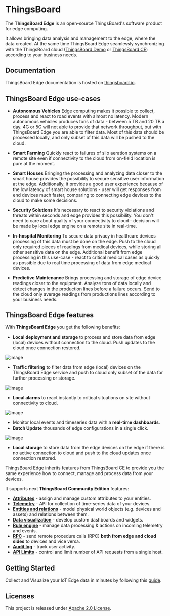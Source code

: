 # ThingsBoard 

The **ThingsBoard Edge** is an open-source ThingsBoard's software product for edge computing.

It allows bringing data analysis and management to the edge, where the data created. At the same time ThingsBoard Edge seamlessly synchronizing with the ThingsBoard cloud ([ThingsBoard Demo](https://demo.thingsboard.io/) or [ThingsBoard CE](https://github.com/thingsboard/thingsboard)) according to your business needs.

## Documentation

ThingsBoard Edge documentation is hosted on [thingsboard.io](https://thingsboard.io/docs/edge/).

## ThingsBoard Edge use-cases

- **Autonomous Vehicles**
Edge computing makes it possible to collect, process and react to road events with almost no latency. Modern autonomous vehicles produces tons of data - between 5 TB and 20 TB a day. 4G or 5G will not able to provide that network throughput, but with ThingsBoard Edge you are able to filter data. Most of this data should be processed locally, and only subset of this data will be pushed to the cloud.

- **Smart Farming**
Quickly react to failures of silo aeration systems on a remote site even if connectivity to the cloud from on-field location is pure at the moment.

- **Smart Houses**
Bringing the processing and analyzing data closer to the smart house provides the possibility to secure sensitive user information at the edge. Additionally, it provides a good user experience because of the low latency of smart house solutions - user will get responses from end devices much faster, comparing to connecting edge devices to the cloud to make some decisions. 

- **Security Solutions**
It's necessary to react to security violations and threats within seconds and edge provides this possibility. You don't need to care about quality of your connectivity to cloud - decision will be made by local edge engine on a remote site in real-time. 

- **In-hospital Monitoring**
To secure data privacy in healthcare devices processing of this data must be done on the edge. Push to the cloud only required pieces of readings from medical devices, while storing all other sensitive data on the edge.
Additional benefit from edge processing in this use-case - react to critical medical cases as quickly as possible due to real time processing of data from edge medical devices.

- **Predictive Maintenance**
Brings processing and storage of edge device readings closer to the equipment. Analyze tons of data locally and detect changes in the production lines before a failure occurs. Send to the cloud only average readings from productions lines according to your business needs.

## ThingsBoard Edge features

With **ThingsBoard Edge** you get the following benefits:

 - **Local deployment and storage** to process and store data from edge (local) devices without connection to the cloud. Push updates to the cloud once connection restored.
 
 ![image](https://thingsboard.io/images/edge/overview/offline_network_.svg)

 - **Traffic filtering** to filter data from edge (local) devices on the ThingsBoard Edge service and push to cloud only subset of the data for further processing or storage.
 
  ![image](https://thingsboard.io/images/edge/overview/data_filtering.svg)
 
 - **Local alarms** to react instantly to critical situations on site without connectivity to cloud.
 
  ![image](https://thingsboard.io/images/edge/overview/alarm.svg)

 - Monitor local events and timeseries data with a **real-time dashboards**.
 - **Batch Update** thousands of edge configurations in a single click.
 
 ![image](https://thingsboard.io/images/edge/overview/update_dashboard.svg)
 
 - **Local storage** to store data from the edge devices on the edge if there is no active connection to cloud and push to the cloud updates once connection restored.

ThingsBoard Edge inherits features from ThingsBoard CE to provide you the same experience how to connect, manage and process data from your devices.  

It supports next **ThingsBoard Community Edition** features:
 * [**Attributes**](https://thingsboard.io/docs/user-guide/attributes/) - assign and manage custom attributes to your entities.
 * [**Telemetry**](https://thingsboard.io/docs/user-guide/telemetry/) - API for collection of time-series data of your devices.
 * [**Entities and relations**](https://thingsboard.io/docs/user-guide/entities-and-relations/) - model physical world objects (e.g. devices and assets) and relations between them.
 * [**Data visualization**](https://thingsboard.io/docs/guides#AnchorIDDataVisualization) - develop custom dashboards and widgets.
 * [**Rule engine**](https://thingsboard.io/docs/pe/user-guide/rule-engine-2-0/re-getting-started/) - manage data processing & actions on incoming telemetry and events.
 * [**RPC**](https://thingsboard.io/docs/user-guide/rpc/) - send remote procedure calls (RPC) **both from edge and cloud sides** to devices and vice versa.
 * [**Audit log**](https://thingsboard.io/docs/user-guide/audit-log/) - track user activity.
 * [**API Limits**](https://thingsboard.io/docs/user-guide/api-limits/) - control and limit number of API requests from a single host.

## Getting Started

Collect and Visualize your IoT Edge data in minutes by following this [guide](https://thingsboard.io/docs/edge/getting-started/getting-started-ce/).

## Licenses

This project is released under [Apache 2.0 License](./LICENSE).
